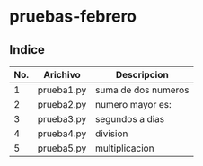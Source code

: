# pruebas-febrero

## Indice

|No.|Arichivo|Descripcion|
|--|--|--|
|1|prueba1.py|suma de dos numeros|
|2|prueba2.py|numero mayor es: |
|3|prueba3.py|segundos a dias|
|4|prueba4.py|division|
|5|prueba5.py|multiplicacion|
